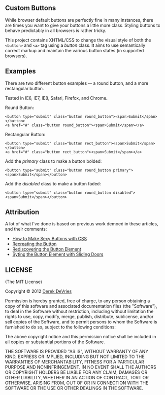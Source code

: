 ## Custom Buttons

While browser default buttons are perfectly fine in many instances, there are 
times you want to give your buttons a little more class. Styling buttons to 
behave predictably in all browsers is rather tricky. 

This project contains XHTML/CSS to change the visual style of both the 
`<button>` and `<a>` tag using a *button* class. It aims to use semantically 
correct markup and maintain the various button states (in supported browsers).


## Examples

There are two different button examples -- a round button, and a more 
rectangular button. 

Tested in IE6, IE7, IE8, Safari, Firefox, and Chrome. 

Round Button: 

```
<button type="submit" class="button round_button"><span>Submit</span></button>
<a href="#" class="button round_button"><span>Submit</span></a>
```

Rectangular Button:   
  
```
<button type="submit" class="button rect_button"><span>Submit</span></button> 
<a href="#" class="button rect_button"><span>Submit</span></a>
```  

Add the *primary* class to make a button bolded: 

```
<button type="submit" class="button round_button primary"><span>Submit</span></button>
```

Add the *disabled* class to make a button faded:

```
<button type="submit" class="button round_button disabled"><span>Submit</span></button>
```

## Attribution

A lot of what I've done is based on previous work demoed in these articles, and 
their comments: 

* [How to Make Sexy Buttons with CSS](http://www.oscaralexander.com/tutorials/how-to-make-sexy-buttons-with-css.html)
* [Recreating the Button](http://stopdesign.com/archive/2009/02/04/recreating-the-button.html)
* [Rediscovering the Button Element](http://particletree.com/features/rediscovering-the-button-element/)
* [Syting the Button Element with Sliding Doors](http://www.filamentgroup.com/lab/styling_the_button_element_with_sliding_doors/)


## LICENSE

(The MIT License)

Copyright © 2012 [Derek DeVries](https://github.com/devrieda/)

Permission is hereby granted, free of charge, to any person obtaining a
copy of this software and associated documentation files (the "Software"),
to deal in the Software without restriction, including without
limitation the rights to use, copy, modify, merge, publish, distribute,
sublicense, and/or sell copies of the Software, and to permit persons
to whom the Software is furnished to do so, subject to the following conditions:

The above copyright notice and this permission notice shall be included
in all copies or substantial portions of the Software.

THE SOFTWARE IS PROVIDED "AS IS", WITHOUT WARRANTY OF ANY KIND, EXPRESS
OR IMPLIED, INCLUDING BUT NOT LIMITED TO THE WARRANTIES OF MERCHANTABILITY,
FITNESS FOR A PARTICULAR PURPOSE AND NONINFRINGEMENT. IN NO EVENT SHALL
THE AUTHORS OR COPYRIGHT HOLDERS BE LIABLE FOR ANY CLAIM, DAMAGES OR
OTHER LIABILITY, WHETHER IN AN ACTION OF CONTRACT, TORT OR OTHERWISE,
ARISING FROM, OUT OF OR IN CONNECTION WITH THE SOFTWARE OR THE USE OR
OTHER DEALINGS IN THE SOFTWARE.
